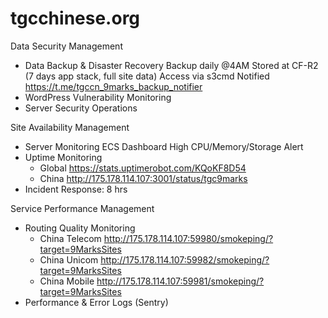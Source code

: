 # tgcchinese.org

Data Security Management
- Data Backup & Disaster Recovery
Backup daily @4AM 
Stored at CF-R2 (7 days app stack, full site data)
Access via s3cmd
Notified https://t.me/tgccn_9marks_backup_notifier
- WordPress Vulnerability Monitoring
- Server Security Operations

Site Availability Management
- Server Monitoring
ECS Dashboard
High CPU/Memory/Storage Alert
- Uptime Monitoring
  - Global https://stats.uptimerobot.com/KQoKF8D54
  - China http://175.178.114.107:3001/status/tgc9marks
- Incident Response: 8 hrs

Service Performance Management
- Routing Quality Monitoring
  - China Telecom http://175.178.114.107:59980/smokeping/?target=9MarksSites
  - China Unicom http://175.178.114.107:59982/smokeping/?target=9MarksSites
  - China Mobile http://175.178.114.107:59981/smokeping/?target=9MarksSites
- Performance & Error Logs
(Sentry)

